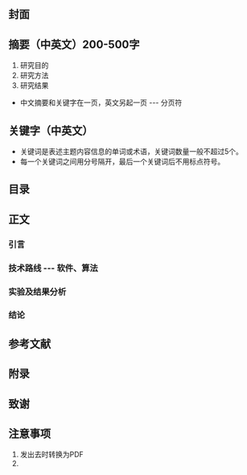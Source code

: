 ## 封面
## 摘要（中英文）200-500字
1. 研究目的
2. 研究方法
3. 研究结果
- 中文摘要和关键字在一页，英文另起一页 --- 分页符
## 关键字（中英文）
- 关键词是表述主题内容信息的单词或术语，关键词数量一般不超过5个。
- 每一个关键词之间用分号隔开，最后一个关键词后不用标点符号。
## 目录
## 正文
### 引言
### 技术路线 --- 软件、算法
### 实验及结果分析
### 结论
## 参考文献
## 附录
## 致谢

## 注意事项
1. 发出去时转换为PDF
2. 